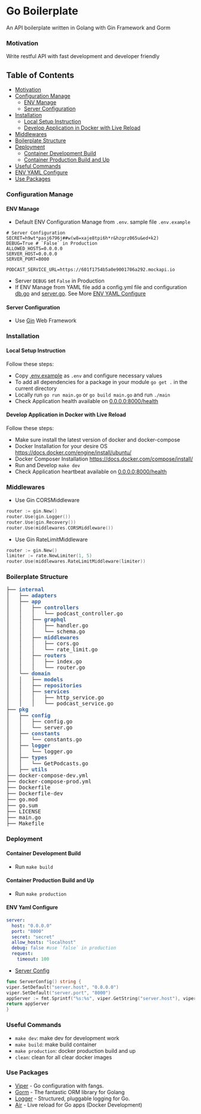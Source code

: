 # Go Boilerplate

An API boilerplate written in Golang with Gin Framework and Gorm

### Motivation

Write restful API with fast development and developer friendly

## Table of Contents

- [Motivation](#motivation)
- [Configuration Manage](#configuration-manage)
  - [ENV Manage](#env-manage)
  - [Server Configuration](#server-configuration)
- [Installation](#installation)
  - [Local Setup Instruction](#local-setup-instruction)
  - [Develop Application in Docker with Live Reload](#develop-application-in-docker-with-live-reload)
- [Middlewares](#middlewares)
- [Boilerplate Structure](#boilerplate-structure)
- [Deployment](#deployment)
  - [Container Development Build](#container-development-build)
  - [Container Production Build and Up](#container-production-build-and-up)
- [Useful Commands](#useful-commands)
- [ENV YAML Configure](#env-yaml-configure)
- [Use Packages](#use-packages)

### Configuration Manage

#### ENV Manage

- Default ENV Configuration Manage from `.env`. sample file `.env.example`

```text
# Server Configuration
SECRET=h9wt*pasj6796j##w(w8=xaje8tpi6h*r&hzgrz065u&ed+k2)
DEBUG=True # `False` in Production
ALLOWED_HOSTS=0.0.0.0
SERVER_HOST=0.0.0.0
SERVER_PORT=8000

PODCAST_SERVICE_URL=https://601f1754b5a0e9001706a292.mockapi.io
```

- Server `DEBUG` set `False` in Production
- If ENV Manage from YAML file add a config.yml file and configuration [db.go](config/db.go) and [server.go](config/server.go). See More [ENV YAML Configure](#env-yaml-configure)

#### Server Configuration

- Use [Gin](https://github.com/gin-gonic/gin) Web Framework

### Installation

#### Local Setup Instruction

Follow these steps:

- Copy [.env.example](.env.example) as `.env` and configure necessary values
- To add all dependencies for a package in your module `go get .` in the current directory
- Locally run `go run main.go` or `go build main.go` and run `./main`
- Check Application health available on [0.0.0.0:8000/health](http://0.0.0.0:8000/health)

#### Develop Application in Docker with Live Reload

Follow these steps:

- Make sure install the latest version of docker and docker-compose
- Docker Installation for your desire OS https://docs.docker.com/engine/install/ubuntu/
- Docker Composer Installation https://docs.docker.com/compose/install/
- Run and Develop `make dev`
- Check Application heartbeat available on [0.0.0.0:8000/health](http://0.0.0.0:8000/heartbeat)

### Middlewares

- Use Gin CORSMiddleware

```go
router := gin.New()
router.Use(gin.Logger())
router.Use(gin.Recovery())
router.Use(middlewares.CORSMiddleware())
```

- Use Gin RateLimitMiddleware

```go
router := gin.New()
limiter := rate.NewLimiter(1, 5)
router.Use(middlewares.RateLimitMiddleware(limiter))
```

### Boilerplate Structure

<pre>├── <font color="#3465A4"><b>internal</b></font>
│   ├── <font color="#3465A4"><b>adapters</b></font>
│   ├── <font color="#3465A4"><b>app</b></font>
│   │   ├── <font color="#3465A4"><b>controllers</b></font>
│   │   │   └── podcast_controller.go
│   │   ├── <font color="#3465A4"><b>graphql</b></font>
│   │   │   ├── handler.go
│   │   │   └── schema.go
│   │   ├── <font color="#3465A4"><b>middlewares</b></font>
│   │   │   ├── cors.go
│   │   │   └── rate_limit.go
│   │   ├── <font color="#3465A4"><b>routers</b></font>
│   │   │   ├── index.go
│   │   │   └── router.go
│   └── <font color="#3465A4"><b>domain</b></font>
│   │   ├── <font color="#3465A4"><b>models</b></font>
│   │   ├── <font color="#3465A4"><b>repositories</b></font>
│   │   ├── <font color="#3465A4"><b>services</b></font>
│   │   │   ├── http_service.go
│   │   │   └── podcast_service.go
├── <font color="#3465A4"><b>pkg</b></font>
│   ├── <font color="#3465A4"><b>config</b></font>
│   │   ├── config.go
│   │   └── server.go
│   ├── <font color="#3465A4"><b>constants</b></font>
│   │   └── constants.go
│   ├── <font color="#3465A4"><b>logger</b></font>
│   │   └── logger.go
│   ├── <font color="#3465A4"><b>types</b></font>
│   │   └── GetPodcasts.go
│   ├── <font color="#3465A4"><b>utils</b></font>
├── docker-compose-dev.yml
├── docker-compose-prod.yml
├── Dockerfile
├── Dockerfile-dev
├── go.mod
├── go.sum
├── LICENSE
├── main.go
├── Makefile
</pre>

### Deployment

#### Container Development Build

- Run `make build`

#### Container Production Build and Up

- Run `make production`

#### ENV Yaml Configure

```yaml
server:
  host: "0.0.0.0"
  port: "8000"
  secret: "secret"
  allow_hosts: "localhost"
  debug: false #use `false` in production
  request:
    timeout: 100
```

- [Server Config](config/server.go)

```go
func ServerConfig() string {
viper.SetDefault("server.host", "0.0.0.0")
viper.SetDefault("server.port", "8000")
appServer := fmt.Sprintf("%s:%s", viper.GetString("server.host"), viper.GetString("server.port"))
return appServer
}
```

### Useful Commands

- `make dev`: make dev for development work
- `make build`: make build container
- `make production`: docker production build and up
- `clean`: clean for all clear docker images

### Use Packages

- [Viper](https://github.com/spf13/viper) - Go configuration with fangs.
- [Gorm](https://github.com/go-gorm/gorm) - The fantastic ORM library for Golang
- [Logger](https://github.com/sirupsen/logrus) - Structured, pluggable logging for Go.
- [Air](https://github.com/cosmtrek/air) - Live reload for Go apps (Docker Development)
